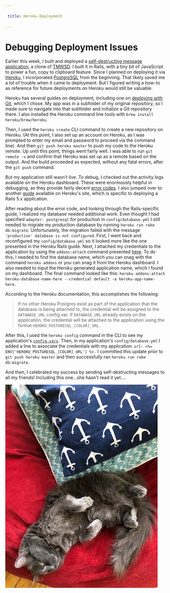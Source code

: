 ```yaml
---

 title: Heroku Deployment

---
```


# Debugging Deployment Issues

Earlier this week, I built and deployed a [self-destructing message application](https://still-shore-38939.herokuapp.com/), a clone of [TMWSD](https://www.thismessagewillselfdestruct.com/). I built it in Rails, with a tiny bit of JavaScript to power a fun, copy to clipboard feature. Since I planned on deploying it via [Heroku](https://www.heroku.com/), I incorporated [PostgreSQL](https://www.postgresql.org/) from the beginning. That likely saved me a lot of trouble when it came to deployment. But I figured writing a how-to as reference for future deployments on Heroku would still be valuable. 

Heroku has several guides on deployment, including one on [deploying with Git](https://devcenter.heroku.com/articles/git), which I chose. My app was in a subfolder of my original repository, so I made sure to navigate into that subfolder and initialize a Git repository there. I also installed the Heroku command line tools with `brew install heroku/brew/heroku`.

Then, I used the `heroku create` CLI command to create a new repository on Heroku. (At this point, I also set up an account on Heroku, as I was prompted to enter my email and password to proceed via the command line). And then `git push heroku master` to push my code to the Heroku remote. Up until this point, things went fairly well. I was able to run `git remote -v` and confirm that Heroku was set up as a remote based on the output. And the build proceeded as expected, without any fatal errors, after the `git push` command. 

But my application still wasn't live. To debug, I checked out the activity logs available on the Heroku dashboard. These were enormously helpful in debugging, as they provide fairly decent [error codes](https://devcenter.heroku.com/articles/error-codes). I also jumped over to another [guide](https://devcenter.heroku.com/articles/getting-started-with-rails5) available on Heroku's site, which is specific to deploying a Rails 5.x application.

After reading about the error code, and looking through the Rails-specific guide, I realized my database needed additional work. Even thought I had specified `adapter: postgresql` for production in `config/database.yml` I still needed to migrate my production database by running `heroku run rake db:migrate`. Unfortunately, the migration failed with the message `'production' database is not configured`. First, I went back and reconfigured my `config/database.yml` so it looked more like the one presented in the Heroku Rails guide. Next, I attached my credentials to the application by using the `addons:attach` command presented [here](https://devcenter.heroku.com/articles/heroku-postgresql-credentials). To do this, I needed to find the database name, which you can snag with the command `heroku addons` or you can snag it from the Heroku dashboard. I also needed to input the Heroku generated application name, which I found on my dashboard. The final command looked like this: `heroku addons:attach heroku-database-name-here --credential default -a heroku-app-name-here`. 

According to the Heroku documentation, this accomplishes the following: 

> If no other Heroku Postgres exist as part of the application that the database is being attached to, the credential will be assigned to the `DATABASE_URL` config var. If `DATABASE_URL` already exists on the application, the credential will be attached to the application using the format `HEROKU_POSTGRESQL_[COLOR]_URL`. 

After this, I used the `heroku config` command in the CLI to see my application's [`config vars`](https://devcenter.heroku.com/articles/config-vars). Then, in my application's `config/database.yml` I added a line to associate the credentials with my application: `url: <%= ENV['HEROKU_POSTGRESQL_[COLOR]_URL'] %>.` I committed this update prior to `git push heroku master` and then successfully ran `heroku run rake db:migrate`. 

And then, I celebrated my success by sending self-destructing messages to all my friends! Including this one...she hasn't read it yet....

![alt text](/assets/images/IMG_0469.JPEG "Meow!")
